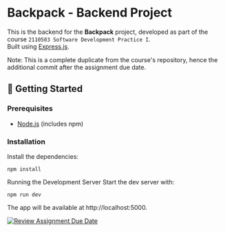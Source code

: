 # Backpack - Backend Project

This is the backend for the **Backpack** project, developed as part of the course `2110503 Software Development Practice I`.  
Built using [Express.js](https://expressjs.com/).

Note: This is a complete duplicate from the course's repository, hence the additional commit after the assignment due date.

## 🚀 Getting Started

### Prerequisites

- [Node.js](https://nodejs.org/) (includes npm)

### Installation

Install the dependencies:

```
npm install
```
Running the Development Server
Start the dev server with:
```
npm run dev
```
The app will be available at http://localhost:5000.

[![Review Assignment Due Date](https://classroom.github.com/assets/deadline-readme-button-22041afd0340ce965d47ae6ef1cefeee28c7c493a6346c4f15d667ab976d596c.svg)](https://classroom.github.com/a/0SExP_Tj)
